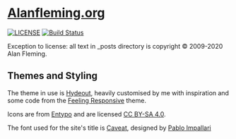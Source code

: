 # [Alanfleming.org](https://alanfleming.org/)

[![LICENSE](https://img.shields.io/badge/license-MIT-lightgrey.svg)](https://github.com/alan-fleming/alanfleming.org/blob/master/LICENSE.txt)
[![Build Status](https://travis-ci.com/alan-fleming/alanfleming.org.svg)](https://travis-ci.com/alan-fleming/alanfleming.org)

Exception to license: all text in _posts directory is copyright &copy; 2009-2020 Alan Fleming.

## Themes and Styling

The theme in use is [Hydeout](https://github.com/fongandrew/hydeout), heavily customised by me with inspiration and some code from the [Feeling Responsive](https://github.com/Phlow/feeling-responsive) theme.

Icons are from [Entypo](http://entypo.com) and are licensed [CC BY-SA 4.0](https://creativecommons.org/licenses/by-sa/4.0/).

The font used for the site's title is [Caveat](https://fonts.google.com/specimen/Caveat), designed by [Pablo Impallari](https://github.com/impallari/)



